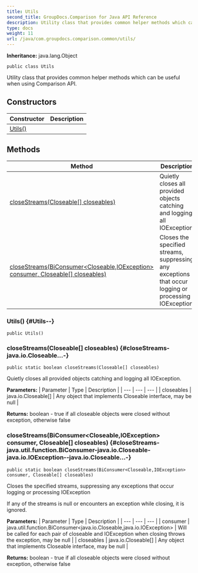 ```yaml
---
title: Utils
second_title: GroupDocs.Comparison for Java API Reference
description: Utility class that provides common helper methods which can be useful when using Comparison API.
type: docs
weight: 11
url: /java/com.groupdocs.comparison.common/utils/
---
```

**Inheritance:**
java.lang.Object
```
public class Utils
```

Utility class that provides common helper methods which can be useful when using Comparison API.
## Constructors

| Constructor | Description |
| --- | --- |
| [Utils()](#Utils--) |  |
## Methods

| Method | Description |
| --- | --- |
| [closeStreams(Closeable[] closeables)](#closeStreams-java.io.Closeable...-) | Quietly closes all provided objects catching and logging all IOException. |
| [closeStreams(BiConsumer<Closeable,IOException> consumer, Closeable[] closeables)](#closeStreams-java.util.function.BiConsumer-java.io.Closeable-java.io.IOException--java.io.Closeable...-) | Closes the specified streams, suppressing any exceptions that occur logging or processing IOException |
### Utils() {#Utils--}
```
public Utils()
```


### closeStreams(Closeable[] closeables) {#closeStreams-java.io.Closeable...-}
```
public static boolean closeStreams(Closeable[] closeables)
```


Quietly closes all provided objects catching and logging all IOException.

**Parameters:**
| Parameter | Type | Description |
| --- | --- | --- |
| closeables | java.io.Closeable[] | Any object that implements Closeable interface, may be null |

**Returns:**
boolean - true if all closeable objects were closed without exception, otherwise false
### closeStreams(BiConsumer<Closeable,IOException> consumer, Closeable[] closeables) {#closeStreams-java.util.function.BiConsumer-java.io.Closeable-java.io.IOException--java.io.Closeable...-}
```
public static boolean closeStreams(BiConsumer<Closeable,IOException> consumer, Closeable[] closeables)
```


Closes the specified streams, suppressing any exceptions that occur logging or processing IOException

If any of the streams is null or encounters an exception while closing, it is ignored.

**Parameters:**
| Parameter | Type | Description |
| --- | --- | --- |
| consumer | java.util.function.BiConsumer<java.io.Closeable,java.io.IOException> | Will be called for each pair of closeable and IOException when closing throws the exception, may be null |
| closeables | java.io.Closeable[] | Any object that implements Closeable interface, may be null |

**Returns:**
boolean - true if all closeable objects were closed without exception, otherwise false
